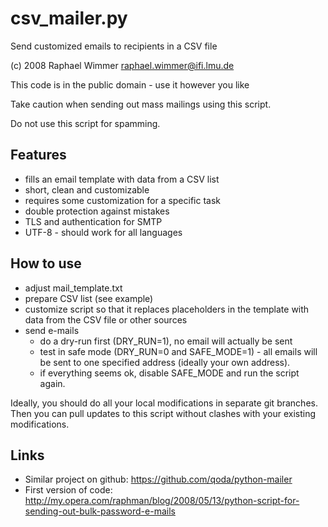 csv_mailer.py
=============

Send customized emails to recipients in a CSV file

(c) 2008 Raphael Wimmer <raphael.wimmer@ifi.lmu.de>

This code is in the public domain - use it however you like
 
Take caution when sending out mass mailings using this script. 

Do not use this script for spamming.

Features
--------

* fills an email template with data from a CSV list
* short, clean and customizable
* requires some customization for a specific task
* double protection against mistakes
* TLS and authentication for SMTP
* UTF-8 - should work for all languages


How to use
----------

* adjust mail_template.txt 
* prepare CSV list (see example)
* customize script so that it replaces placeholders in the template with data from the CSV file or other sources
* send e-mails
  * do a dry-run first (DRY_RUN=1), no email will actually be sent
  * test in safe mode (DRY_RUN=0 and SAFE_MODE=1) - all emails will be sent to one specified address (ideally your own address).
  * if everything seems ok, disable SAFE_MODE and run the script again. 

Ideally, you should do all your local modifications in separate git branches. Then you can pull updates to this script without clashes with your existing modifications.

Links
-----

* Similar project on github: https://github.com/qoda/python-mailer
* First version of code: http://my.opera.com/raphman/blog/2008/05/13/python-script-for-sending-out-bulk-password-e-mails

